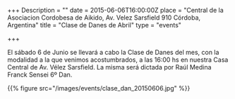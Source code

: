 +++
Description = ""
date = 2015-06-06T16:00:00Z
place = "Central de la Asociacion Cordobesa de Aikido, Av. Velez Sarsfield 910 Córdoba, Argentina"
title = "Clase de Danes de Abril"
type = "events"

+++


El sábado 6 de Junio se llevará a cabo la Clase de Danes del mes, con la
modalidad a la que venimos acostumbrados, a las 16:00 hs en nuestra Casa
Central de Av. Vélez Sarsfield. La misma será dictada por Raúl Medina Franck
Sensei 6º Dan.

{{% figure src="/images/events/clase_dan_20150606.jpg" %}}

